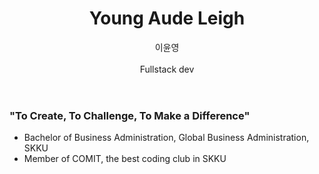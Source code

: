 <header class="header">
  <h1>Young Aude Leigh</h1>
  <p>이윤영</br></br>Fullstack dev</p>
</header>
<body>
  <h3>"To Create, To Challenge, To Make a Difference"</h3>
  <ul>
    <li>Bachelor of Business Administration, Global Business Administration, SKKU</li>
    <li>Member of COMIT, the best coding club in SKKU</li>
  </ul>
</body>
